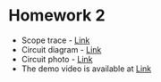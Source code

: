 # Homework 2

- Scope trace - [Link](https://github.com/dziatlovich/ME433/blob/master/HW2/scope_trace.png)
- Circuit diagram - [Link](https://github.com/dziatlovich/ME433/blob/master/HW2/circuit_diagram.png)
- Circuit photo - [Link](https://github.com/dziatlovich/ME433/blob/master/HW2/assembled_circuit.jpg)
- The demo video is available at [Link](https://files.catbox.moe/59uvaq.mp4)
